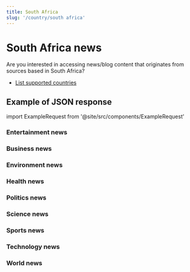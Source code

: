 ```yaml
---
title: South Africa
slug: '/country/south africa'
---
```


# South Africa news

Are you interested in accessing news/blog content that originates from sources based in South Africa?

- [List supported countries](/get-articles/countries)

## Example of JSON response

import ExampleRequest from '@site/src/components/ExampleRequest'

### Entertainment news
<ExampleRequest url="https://api.apitube.io/v1/news/articles?limit=2&category=news/Arts_and_Entertainment&language=za"></ExampleRequest>

### Business news
<ExampleRequest url="https://api.apitube.io/v1/news/articles?limit=2&category=news/Business&language=za"></ExampleRequest>

### Environment news
<ExampleRequest url="https://api.apitube.io/v1/news/articles?limit=2&category=news/Environment&language=za"></ExampleRequest>

### Health news
<ExampleRequest url="https://api.apitube.io/v1/news/articles?limit=2&category=news/Health&language=za"></ExampleRequest>

### Politics news
<ExampleRequest url="https://api.apitube.io/v1/news/articles?limit=2&category=news/Politics&language=za"></ExampleRequest>

### Science news
<ExampleRequest url="https://api.apitube.io/v1/news/articles?limit=2&category=news/Science&language=za"></ExampleRequest>

### Sports news
<ExampleRequest url="https://api.apitube.io/v1/news/articles?limit=2&category=news/Sports&language=za"></ExampleRequest>

### Technology news
<ExampleRequest url="https://api.apitube.io/v1/news/articles?limit=2&category=news/Technology&language=za"></ExampleRequest>

### World news
<ExampleRequest url="https://api.apitube.io/v1/news/articles?limit=2&category=news/World&language=za"></ExampleRequest>
